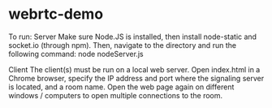 # webrtc-demo

To run:
Server
Make sure Node.JS is installed, then install node-static and socket.io (through npm). Then, navigate to the directory and run the following command:
node nodeServer.js <port>

Client
The client(s) must be run on a local web server. Open index.html in a Chrome browser, specify the IP address and port where the signaling server is located, and a room name. Open the web page again on different windows / computers to open multiple connections to the room.